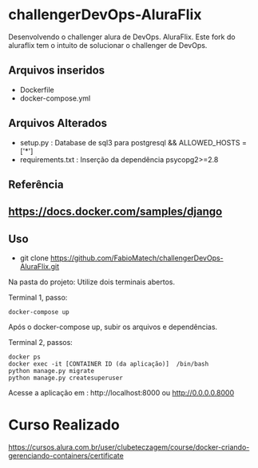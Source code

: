 # challengerDevOps-AluraFlix
Desenvolvendo o challenger alura de DevOps. AluraFlix.
Este fork do aluraflix tem o intuito de solucionar o challenger de DevOps.

## Arquivos inseridos
 - Dockerfile
 - docker-compose.yml

## Arquivos Alterados 
 - setup.py : Database de sql3 para postgresql && ALLOWED_HOSTS = ['*']
 - requirements.txt : Inserção da dependência psycopg2>=2.8


## Referência 
https://docs.docker.com/samples/django
 - 

##  Uso 
 - git clone https://github.com/FabioMatech/challengerDevOps-AluraFlix.git

Na  pasta do projeto: Utilize dois terminais abertos.

Terminal 1, passo:
```
docker-compose up
```
Após o docker-compose up, subir os arquivos e dependências.

Terminal 2, passos:
 ```
 docker ps
 docker exec -it [CONTAINER ID (da aplicação)]  /bin/bash
 python manage.py migrate
 python manage.py createsuperuser
 ```

Acesse a aplicação em : http://localhost:8000 ou http://0.0.0.0.8000
 
 
 # Curso Realizado 
 https://cursos.alura.com.br/user/clubeteczagem/course/docker-criando-gerenciando-containers/certificate
